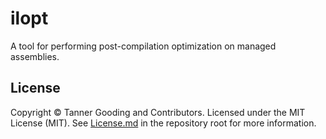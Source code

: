 # ilopt
A tool for performing post-compilation optimization on managed assemblies. 

## License
Copyright © Tanner Gooding and Contributors. Licensed under the MIT License (MIT). See [License.md](License.md) in the repository root for more information.
